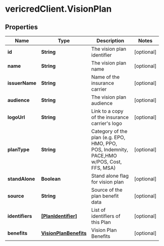 # vericredClient.VisionPlan

## Properties
Name | Type | Description | Notes
------------ | ------------- | ------------- | -------------
**id** | **String** | The vision plan identifier | [optional] 
**name** | **String** | The vision plan name | [optional] 
**issuerName** | **String** | Name of the insurance carrier | [optional] 
**audience** | **String** | The vision plan audience | [optional] 
**logoUrl** | **String** | Link to a copy of the insurance carrier&#39;s logo | [optional] 
**planType** | **String** | Category of the plan (e.g. EPO, HMO, PPO, POS, Indemnity, PACE,HMO w/POS, Cost, FFS, MSA) | [optional] 
**standAlone** | **Boolean** | Stand alone flag for vision plan | [optional] 
**source** | **String** | Source of the plan benefit data | [optional] 
**identifiers** | [**[PlanIdentifier]**](PlanIdentifier.md) | List of identifiers of this Plan | [optional] 
**benefits** | [**VisionPlanBenefits**](VisionPlanBenefits.md) | Vision Plan Benefits | [optional] 


